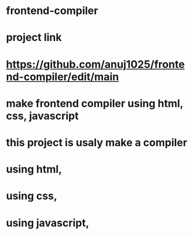 # frontend-compiler
# project link 
# https://github.com/anuj1025/frontend-compiler/edit/main

# make frontend compiler using html, css, javascript
# this project is usaly make a compiler
# using html,
# using css, 
# using javascript,

